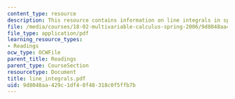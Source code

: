 ```yaml
---
content_type: resource
description: This resource contains information on line integrals in space.
file: /media/courses/18-02-multivariable-calculus-spring-2006/9d8048aa429c1df40f48318c0f5ffb7b_line_integrals.pdf
file_type: application/pdf
learning_resource_types:
- Readings
ocw_type: OCWFile
parent_title: Readings
parent_type: CourseSection
resourcetype: Document
title: line_integrals.pdf
uid: 9d8048aa-429c-1df4-0f48-318c0f5ffb7b
---
```

